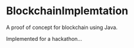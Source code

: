 # BlockchainImplemtation

A proof of concept for blockchain using Java.

Implemented for a hackathon...
